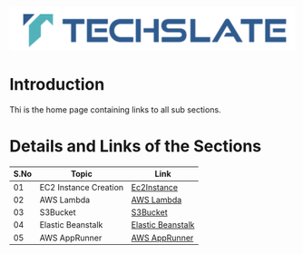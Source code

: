 ![TechSlate](../global/images/ts.png)

# Introduction 

Thi is the home page containing links to all sub sections.


# Details and Links of the Sections 

S.No| Topic | Link |
|---|---------|-------------|
|01| EC2 Instance Creation | [Ec2Instance](ec2Instance.md) |
|02| AWS Lambda | [AWS Lambda](aws-lambda.md) |
|03| S3Bucket | [S3Bucket](s3Bucket/S3Bucket.md) |
|04| Elastic Beanstalk | [Elastic Beanstalk](elastic-beanstalk/ElasticBeanstalk.md.md) |
|05| AWS AppRunner | [AWS AppRunner](aws_apprunner/AppRunner.md) |



